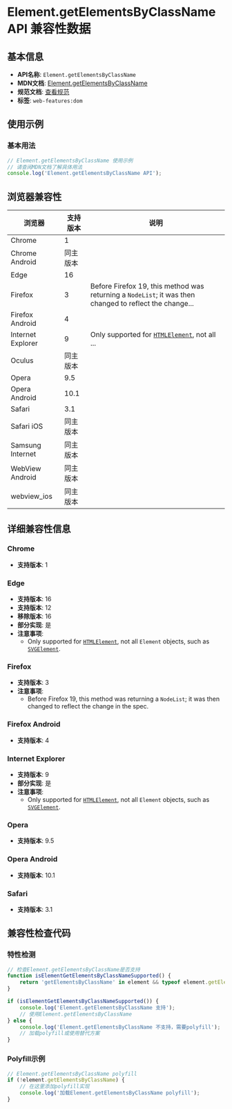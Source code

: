 # Element.getElementsByClassName API 兼容性数据

## 基本信息

- **API名称**: `Element.getElementsByClassName`
- **MDN文档**: [Element.getElementsByClassName](https://developer.mozilla.org/docs/Web/API/Element/getElementsByClassName)
- **规范文档**: [查看规范](https://dom.spec.whatwg.org/#ref-for-dom-element-getelementsbyclassname)
- **标签**: `web-features:dom`

## 使用示例

### 基本用法

```javascript
// Element.getElementsByClassName 使用示例
// 请查阅MDN文档了解具体用法
console.log('Element.getElementsByClassName API');
```

## 浏览器兼容性

| 浏览器 | 支持版本 | 说明 |
|--------|----------|------|
| Chrome | 1 |  |
| Chrome Android | 同主版本 |  |
| Edge | 16 |  |
| Firefox | 3 | Before Firefox 19, this method was returning a `NodeList`; it was then changed to reflect the change... |
| Firefox Android | 4 |  |
| Internet Explorer | 9 | Only supported for [`HTMLElement`](https://developer.mozilla.org/docs/Web/API/HTMLElement), not all ... |
| Oculus | 同主版本 |  |
| Opera | 9.5 |  |
| Opera Android | 10.1 |  |
| Safari | 3.1 |  |
| Safari iOS | 同主版本 |  |
| Samsung Internet | 同主版本 |  |
| WebView Android | 同主版本 |  |
| webview_ios | 同主版本 |  |

## 详细兼容性信息

### Chrome

- **支持版本**: 1

### Edge

- **支持版本**: 16
- **支持版本**: 12
- **移除版本**: 16
- **部分实现**: 是
- **注意事项**:
  - Only supported for [`HTMLElement`](https://developer.mozilla.org/docs/Web/API/HTMLElement), not all `Element` objects, such as [`SVGElement`](https://developer.mozilla.org/docs/Web/API/SVGElement).

### Firefox

- **支持版本**: 3
- **注意事项**:
  - Before Firefox 19, this method was returning a `NodeList`; it was then changed to reflect the change in the spec.

### Firefox Android

- **支持版本**: 4

### Internet Explorer

- **支持版本**: 9
- **部分实现**: 是
- **注意事项**:
  - Only supported for [`HTMLElement`](https://developer.mozilla.org/docs/Web/API/HTMLElement), not all `Element` objects, such as [`SVGElement`](https://developer.mozilla.org/docs/Web/API/SVGElement).

### Opera

- **支持版本**: 9.5

### Opera Android

- **支持版本**: 10.1

### Safari

- **支持版本**: 3.1

## 兼容性检查代码

### 特性检测

```javascript
// 检查Element.getElementsByClassName是否支持
function isElementGetElementsByClassNameSupported() {
    return 'getElementsByClassName' in element && typeof element.getElementsByClassName === 'function';
}

if (isElementGetElementsByClassNameSupported()) {
    console.log('Element.getElementsByClassName 支持');
    // 使用Element.getElementsByClassName
} else {
    console.log('Element.getElementsByClassName 不支持，需要polyfill');
    // 加载polyfill或使用替代方案
}
```

### Polyfill示例

```javascript
// Element.getElementsByClassName polyfill
if (!element.getElementsByClassName) {
    // 在这里添加polyfill实现
    console.log('加载Element.getElementsByClassName polyfill');
}
```

